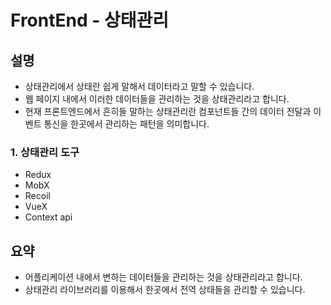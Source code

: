 # FrontEnd - 상태관리

## 설명

- 상태관리에서 상태란 쉽게 말해서 데이터라고 말할 수 있습니다.
- 웹 페이지 내에서 이러한 데이터들을 관리하는 것을 상태관리라고 합니다.  
- 현재 프론트엔드에서 흔히들 말하는 상태관리란 컴포넌트들 간의 데이터 전달과 이벤트 통신을 한곳에서 관리하는 패턴을 의미합니다. 

### 1. 상태관리 도구

- Redux
- MobX
- Recoil
- VueX
- Context api

## 요약

- 어플리케이션 내에서 변하는 데이터들을 관리하는 것을 상태관리라고 합니다.
- 상태관리 라이브러리를 이용해서 한곳에서 전역 상태들을 관리할 수 있습니다.